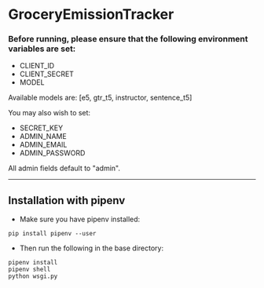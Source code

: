 
# GroceryEmissionTracker

### Before running, please ensure that the following environment variables are set:
- CLIENT_ID
- CLIENT_SECRET
- MODEL

Available models are: [e5, gtr_t5, instructor, sentence_t5]

You may also wish to set:
- SECRET_KEY
- ADMIN_NAME
- ADMIN_EMAIL
- ADMIN_PASSWORD

All admin fields default to "admin".

---

## Installation with pipenv

- Make sure you have pipenv installed:
```
pip install pipenv --user
```

- Then run the following in the base directory:
```
pipenv install
pipenv shell
python wsgi.py
```
